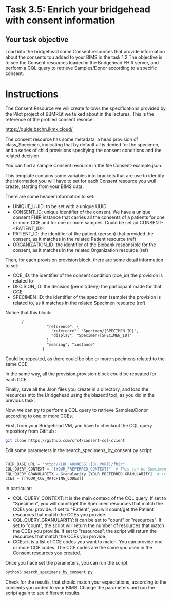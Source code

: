 # Task 3.5: Enrich your bridgehead with consent information

## Your task objective
Load into the bridgehead some Consent resources that provide information about
the consents tou added to your BIMS in the task 1.2
The objective is to see the Consent resources loaded in the Bridgehead FHIR server,
and perform a CQL query to retrieve Samples/Donor according to a specific consent.

# Instructions
The Consent Resource we will create follows the specifications provided by the
Pilot project of BBMRI.it we talked about in the lectures. This is the reference
of the profiled consent resorce:

https://guide.bschn.ikmx.cloud/

The consent resource has some metadata, a head provision of class_Specimen,
indicating that by default all is denied for the specimen, and a series of
child provisions specifying the consent conditions and the related decision.

You can find a sample Consent resource in the file Consent-example.json.

This template contains some variables into brackets that are use to identify
the information you will have to set for each Consent resource you wull create,
starting from your BIMS data.

There are some header information to set:

- UNIQUE_UUID: to be set with a unique UUID
- CONSENT_ID: unique identifier of the consent. We have a unique consent
  FHIR instance that carries all the consents of a patients for one or more CCE
  and for one or more samples. Could be set ad CONSENT-<PATIENT_ID>
- PATIENT_ID: the identifier of the patient (person) that provided the consent,
  as it matches in the related Patient resource (ref)
- ORGANIZATION_ID: the identifier of the Biobank responsible for the consent,
  as it matches in the related Organization resource (ref)

Then, for each provision.provision block, there are some detail information to set:

- CCE_ID: the identifier of the consent condition (cce_id) the provision is related to
- DECISION_ID: the decision (permit/deny) the participant made for that CCE
- SPECIMEN_ID: the identifier of the specimen (sample) the provision is related to, as it
    matches in the related Specimen resource (ref)

Notice that this block:
```
       {
                  "reference": {
                    "reference": "Specimen/[SPECIMEN_ID]",
                    "display": "Specimen/[SPECIMEN_ID]"
                  },
                  "meaning": "instance"
                }
```

Could be repeated, as there could be obe or more specimens related to the same CCE

In the same way, all the provision.provision block could be repeated for each CCE.

Finally, save all the Json files you create in a directory, and load the resources into
the Bridgehead using the blazectl tool, as you did in the previous task.

Now, we can try to perform a CQL query to retrieve Samples/Donor 
according to one or more CCEs. 

First, from your Bridgehead VM, you have to checkout the CQL query repository from GitHub :

```bash
git clone https://github.com/crs4/consent-cql-client
```
Edit some parameters in the search_specimens_by_consent.py script:

```python

FHIR_BASE_URL = "http://[BH_ADDRESS]:[BH_PORT]/fhir"
CQL_QUERY_CONTEXT = "[YOUR_PREFERRED_CONTEXT]"  # This can be Specimen or  Patient
CQL_QUERY_GRANULARITY = Granularity.[YOUR PREFERRED GRANULARITY]  # it can be count or resources
CCEs = [[YOUR_CCE_MATCHING_CODEs]]
```

In particular: 

- CQL_QUERY_CONTEXT: it is the main contexc of the CQL query. If set to "Specimen", you will
  count/get the Specimen resources that match the CCEs you provide. If set to "Patient", you will
  count/get the Patient resources that match the CCEs you provide.
- CQL_QUERY_GRANULARITY: it can be set to "count" or "resources". If set to "count", the script
  will return the number of resources that match the CCEs you provide. If set to "resources", the script
  will return the resources that match the CCEs you provide.
- CCEs: it is a list of CCE codes you want to match. You can provide one or more CCE codes.
  The CCE codes are the same you used in the Consent resources you created.

Once you hace set the parameters, you can run the script:

```bash
python3 search_specimens_by_consent.py
```

Check for the results, that should match your expectations, according to the consents you added to your BIMS.
Change the parameters and run the script again to see different results. 


